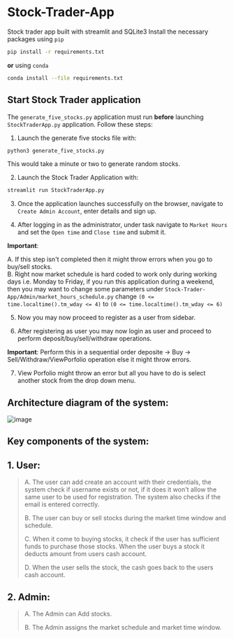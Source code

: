 # Stock-Trader-App
Stock trader app built with streamlit and SQLite3
Install the necessary packages using `pip`
```bash
pip install -r requirements.txt
```
**or** using `conda`
```bash
conda install --file requirements.txt
```
## Start Stock Trader application

The `generate_five_stocks.py` application must run **before** launching `StockTraderApp.py` application. 
Follow these steps:

1. Launch the generate five stocks file with:
 ```bash
python3 generate_five_stocks.py
```
  This would take a minute or two to generate random stocks. 

2. Launch the Stock Trader Application with:
```bash
streamlit run StockTraderApp.py
```
3. Once the application launches successfully on the browser, navigate to `Create Admin Account`, enter details and sign up. 

4. After logging in as the administrator, under task navigate to `Market Hours` and set the `Open time` and `Close time` and submit it.

  **Important**: 
  
  A. If this step isn't completed then it might throw errors when you go to buy/sell stocks.  
  B. Right now market schedule is hard coded to work only during working days i.e. Monday to Friday, if you run this application       during a weekend, then you may want to change some parameters under `Stock-Trader-App/Admin/market_hours_schedule.py` change                                    `(0 <= time.localtime().tm_wday <= 4)` to `(0 <= time.localtime().tm_wday <= 6)`
 
5. Now you may now proceed to register as a user from sidebar. 

6. After registering as user you may now login as user and proceed to perform deposit/buy/sell/withdraw operations. 

  **Important**: Perform this in a sequential order deposite -> Buy -> Sell/Withdraw/ViewPorfolio operation else it might throw errors.

7.  View Porfolio might throw an error but all you have to do is select another stock from the drop down menu. 
  
## Architecture diagram of the system:
![image](https://user-images.githubusercontent.com/90938130/161369549-09383103-33b5-4a1c-80fd-baa4a3cef467.png)

## Key components of the system:
## 1. User:
> A. The user can add create an account with their credentials, the system check if username exists or not, if it does it won't allow the same user to be used for registration. The system also checks if the email is entered correctly. 
> 
> B. The user can buy or sell stocks during the market time window and schedule. 
> 
> C. When it come to buying stocks, it check if the user has sufficient funds to purchase those stocks. When the user buys a stock it deducts amount from users cash account. 
> 
> D. When the user sells the stock, the cash goes back to the users cash account. 

## 2. Admin:
> A. The Admin can Add stocks. 
> 
> B. The Admin assigns the market schedule and market time window. 
